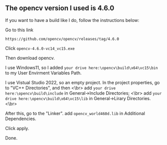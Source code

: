 ## The opencv version I used is 4.6.0

If you want to have a build like I do, follow the instructions below:

Go to this link
```
https://github.com/opencv/opencv/releases/tag/4.6.0
```
Click ```opencv-4.6.0-vc14_vc15.exe```

Then download opencv.

I use Windows11, so I added ```your drive here:\opencv\build\x64\vc15\bin``` to my User Envirment Variables Path.

I use Vistual Studio 2022, so an empty project. In the project properties, go to "VC++ Directories", and then <\br>
add ```your drive here:\opencv\build\include``` in General->Include Directories; <\br>
add ```your drive here:\opencv\build\x64\vc15\lib``` in General->Lirary Directories. <\br>

After this, go to the "Linker". 
add ```opencv_world460d.lib``` in Additional Dependencies.

Click apply. 

Done.


